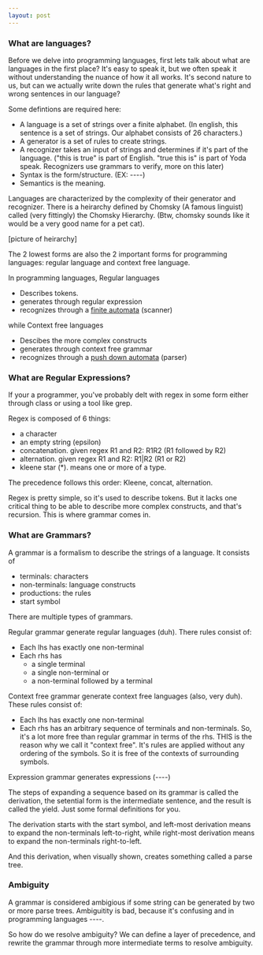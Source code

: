 ```yaml
---
layout: post
---
```


### What are languages?

Before we delve into programming languages, first lets talk about what are languages in the first place? It's easy to speak it, but we often speak it without understanding the nuance of how it all works. It's second nature to us, but can we actually write down the rules that generate what's right and wrong sentences in our language?

Some defintions are required here:
* A language is a set of strings over a finite alphabet. (In english, this sentence is a set of strings. Our alphabet consists of 26 characters.)
* A generator is a set of rules to create strings.
* A recognizer takes an input of strings and determines if it's part of the language. ("this is true" is part of English. "true this is" is part of Yoda speak. Recognizers use grammars to verify, more on this later)
* Syntax is the form/structure. (EX: ----)
* Semantics is the meaning.

Languages are characterized by the complexity of their generator and recognizer. There is a heirarchy defined by Chomsky (A famous linguist) called (very fittingly) the Chomsky Hierarchy. (Btw, chomsky sounds like it would be a very good name for a pet cat).

[picture of heirarchy]

The 2 lowest forms are also the 2 important forms for programming languages: regular language and context free language.

In programming languages,
Regular languages
* Describes tokens.
* generates through regular expression
* recognizes through a [finite automata]() (scanner)

while Context free languages
* Descibes the more complex constructs
* generates through context free grammar
* recognizes through a [push down automata]() (parser)

### What are Regular Expressions?

If your a programmer, you've probably delt with regex in some form either through class or using a tool like grep.

Regex is composed of 6 things:
* a character
* an empty string (epsilon)
* concatenation. given regex R1 and R2: R1R2 (R1 followed by R2)
* alternation. given regex R1 and R2: R1\|R2 (R1 or R2)
* kleene star (*). means one or more of a type.

The precedence follows this order:
Kleene, concat, alternation.

Regex is pretty simple, so it's used to describe tokens. But it lacks one critical thing to be able to describe more
complex constructs, and that's recursion. This is where grammar comes in.

### What are Grammars?

A grammar is a formalism to describe the strings of a language.
It consists of
* terminals: characters
* non-terminals: language constructs
* productions: the rules
* start symbol

There are multiple types of grammars.

Regular grammar generate regular languages (duh).
There rules consist of:
* Each lhs has exactly one non-terminal
* Each rhs has
    * a single terminal
    * a single non-terminal or
    * a non-terminal followed by a terminal

Context free grammar generate context free languages (also, very duh).
These rules consist of:
* Each lhs has exactly one non-terminal
* Each rhs has an arbitrary sequence of terminals and non-terminals.
So, it's a lot more free than regular grammar in terms of the rhs.
THIS is the reason why we call it "context free". It's rules are applied without any 
ordering of the symbols. So it is free of the contexts of surrounding symbols.

Expression grammar generates expressions (----)

The steps of expanding a sequence based on its grammar is called the derivation, the setential form is the intermediate sentence, and the result is called the yield. Just some formal definitions for you.

The derivation starts with the start symbol, and left-most derivation means to expand the non-terminals left-to-right, while right-most derivation means to expand the non-terminals right-to-left.

And this derivation, when visually shown, creates something called a parse tree.

### Ambiguity

A grammar is considered ambigious if some string can be generated by two or more parse trees. Ambiguitity is bad, because it's confusing and in programming languages ----.

So how do we resolve ambiguity?
We can define a layer of precedence, and rewrite the grammar through more intermediate terms to resolve ambiguity.